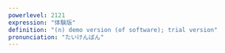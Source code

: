 ```yaml
---
powerlevel: 2121
expression: "体験版"
definition: "(n) demo version (of software); trial version"
pronunciation: "たいけんばん"
---
```

